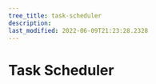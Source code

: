 ```yaml
---
tree_title: task-scheduler
description: 
last_modified: 2022-06-09T21:23:28.2328
---
```


# Task Scheduler
